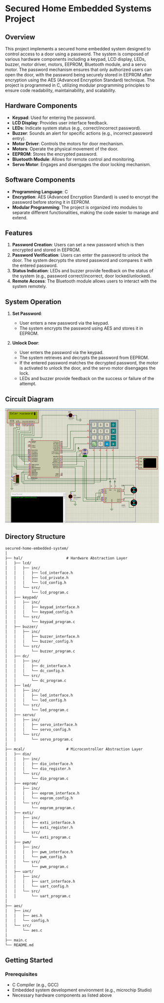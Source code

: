 # Secured Home Embedded Systems Project

## Overview

This project implements a secured home embedded system designed to control access to a door using a password. The system is composed of various hardware components including a keypad, LCD display, LEDs, buzzer, motor driver, motors, EEPROM, Bluetooth module, and a servo motor. The password mechanism ensures that only authorized users can open the door, with the password being securely stored in EEPROM after encryption using the AES (Advanced Encryption Standard) technique. The project is programmed in C, utilizing modular programming principles to ensure code readability, maintainability, and scalability.

## Hardware Components

- **Keypad**: Used for entering the password.
- **LCD Display**: Provides user interface feedback.
- **LEDs**: Indicate system status (e.g., correct/incorrect password).
- **Buzzer**: Sounds an alert for specific actions (e.g., incorrect password entry).
- **Motor Driver**: Controls the motors for door mechanism.
- **Motors**: Operate the physical movement of the door.
- **EEPROM**: Stores the encrypted password.
- **Bluetooth Module**: Allows for remote control and monitoring.
- **Servo Motor**: Engages and disengages the door locking mechanism.

## Software Components

- **Programming Language**: C
- **Encryption**: AES (Advanced Encryption Standard) is used to encrypt the password before storing it in EEPROM.
- **Modular Programming**: The project is organized into modules to separate different functionalities, making the code easier to manage and extend.

## Features

1. **Password Creation**: Users can set a new password which is then encrypted and stored in EEPROM.
2. **Password Verification**: Users can enter the password to unlock the door. The system decrypts the stored password and compares it with the entered password.
3. **Status Indication**: LEDs and buzzer provide feedback on the status of the system (e.g., password correct/incorrect, door locked/unlocked).
4. **Remote Access**: The Bluetooth module allows users to interact with the system remotely.

## System Operation

1. **Set Password**:
   - User enters a new password via the keypad.
   - The system encrypts the password using AES and stores it in EEPROM.

2. **Unlock Door**:
   - User enters the password via the keypad.
   - The system retrieves and decrypts the password from EEPROM.
   - If the entered password matches the decrypted password, the motor is activated to unlock the door, and the servo motor disengages the lock.
   - LEDs and buzzer provide feedback on the success or failure of the attempt.

## Circuit Diagram

![Circuit Diagram](https://github.com/Merve-1/securedHome/blob/main/Circuit%20.png?raw=true)

## Directory Structure

```
secured-home-embedded-system/
│
├── hal/                    # Hardware Abstraction Layer
│   ├── lcd/
│   │   ├── inc/
│   │   │   ├── lcd_interface.h
│   │   │   ├── lcd_private.h
│   │   │   └── lcd_config.h
│   │   └── src/
│   │       └── lcd_program.c
│   ├── keypad/
│   │   ├── inc/
│   │   │   ├── keypad_interface.h
│   │   │   └── keypad_config.h
│   │   └── src/
│   │       └── keypad_program.c
│   ├── buzzer/
│   │   ├── inc/
│   │   │   ├── buzzer_interface.h
│   │   │   └── buzzer_config.h
│   │   └── src/
│   │       └── buzzer_program.c
│   ├── dc/
│   │   ├── inc/
│   │   │   ├── dc_interface.h
│   │   │   └── dc_config.h
│   │   └── src/
│   │       └── dc_program.c
│   ├── led/
│   │   ├── inc/
│   │   │   ├── led_interface.h
│   │   │   └── led_config.h
│   │   └── src/
│   │       └── led_program.c
│   ├── servo/
│   │   ├── inc/
│   │   │   ├── servo_interface.h
│   │   │   └── servo_config.h
│   │   └── src/
│   │       └── servo_program.c
│
├── mcal/                   # Microcontroller Abstraction Layer
│   ├── dio/
│   │   ├── inc/
│   │   │   ├── dio_interface.h
│   │   │   └── dio_register.h
│   │   └── src/
│   │       └── dio_program.c
│   ├── eeprom/
│   │   ├── inc/
│   │   │   ├── eeprom_interface.h
│   │   │   └── eeprom_config.h
│   │   └── src/
│   │       └── eeprom_program.c
│   ├── exti/
│   │   ├── inc/
│   │   │   ├── exti_interface.h
│   │   │   └── exti_register.h
│   │   └── src/
│   │       └── exti_program.c
│   ├── pwm/
│   │   ├── inc/
│   │   │   ├── pwm_interface.h
│   │   │   └── pwm_config.h
│   │   └── src/
│   │       └── pwm_program.c
│   ├── uart/
│   │   ├── inc/
│   │   │   ├── uart_interface.h
│   │   │   └── uart_config.h
│   │   └── src/
│   │       └── uart_program.c
│
├── aes/
│   ├── inc/
│   │   ├── aes.h
│   │   └── config.h
│   └── src/
│       └── aes.c
│
├── main.c
└── README.md
```

## Getting Started

### Prerequisites

- C Compiler (e.g., GCC)
- Embedded system development environment (e.g., microchip Studio)
- Necessary hardware components as listed above
